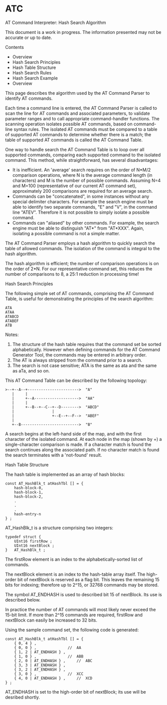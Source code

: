 # ATC

AT Command Interpreter:
Hash Search Algorithm

This document is a work in progress. The information presented may not be accurate or up to date.

Contents

* Overview	
* Hash Search Principles 
* Hash Table Structure 
* Hash Search Rules 
* Hash Search Example 
* Overview

This page describes the algorithm used by the AT Command Parser to identify AT commands.

Each time a command line is entered, the AT Command Parser is called to scan the line for AT commands and associated parameters, to validate parameter ranges and to call appropriate command-handler functions. The scanning operation isolates possible AT commands, based on command-line syntax rules. The isolated AT commands must be compared to a table of supported AT commands to determine whether there is a match; the table of supported AT commands is called the AT Command Table.

One way to handle search the AT Command Table is to loop over all supported commands, comparing each supported command to the isolated command. This method, while straightforward, has several disadvantages:

* It is inefficient. An 'average' search requires on the order of N*M/2 comparison operations, where N is the average command length (in characters) and M is the number of possible commands. Assuming N=4 and M=100 (representative of our current AT command set), approximately 200 comparisons are required for an average search.
* Commands can be "concatenated", in some instances without any special delimiter characters. For example the search engine must be able to identify two separate commands, "E" and "V", in the command line "ATEV". Therefore it is not possible to simply isolate a possible command.
* Commands can "aliased" by other commands. For example, the search engine must be able to distinguish "AT*" from "AT*XXX". Again, isolating a possible command is not a simple matter.

The AT Command Parser employs a hash algorithm to quickly search the table of allowed commands. The isolation of the command is integral to the hash algorithm.

The hash algorithm is efficient; the number of comparison operations is on the order of 2*N. For our representative command set, this reduces the number of comparisons to 8, a 25:1 reduction in processing time!

Hash Search Principles

The following simple set of AT commands, comprising the AT Command Table, is useful for demonstrating the principles of the search algorithm:


    ATA
    ATAA
    ATABCD
    ATABEF
    ATB

Notes:

1. The structure of the hash table requires that the command set be sorted alphabetically. However when defining commands for the AT Command Generator Tool, the commands may be entered in arbitrary order.
2. The AT is always stripped from the command prior to a search.
3. The search is not case sensitive; ATA is the same as ata and the same as aTa, and so on.

This AT Command Table can be described by the following topology:


    >--+--A--+----------------------->  "A"
       |     |                  
       |     +--A-------------------->  "AA"
       |     |                
       |     +--B--+--C--+--D-------->  "ABCD"
       |                 |
       |                 +--E--+--F-->  "ABEF"
       |
       +--B-------------------------->  "B"

A search begins at the left-hand side of the map, and with the first character of the isolated command. At each node in the map (shown by +) a single-character comparison is made. If a character match is found the search continues along the associated path. If no character match is found the search terminates with a 'not-found' result.

Hash Table Structure

The hash table is implemented as an array of hash blocks:


    const AT_HashBlk_t atHashTbl [] = {
        hash-block-0,
        hash-block-1,
        hash-block-2,
        .
        .
        .
        hash-entry-n
    } ;
    
AT_HashBlk_t is a structure comprising two integers:


    typedef struct {
        UInt16 firstRow ;
        UInt16 nextBlock ; 
    }   AT_HashBlk_t ;
    
The firstRow element is an index to the alphabetically-sorted list of commands.

The nextBlock element is an index to the hash-table array itself. The high-order bit of nextBlock is reserved as a flag bit. This leaves the remaining 15 bits for indexing; therefore up to 2^15, or 32768 commands may be stored.

The symbol AT_ENDHASH is used to described bit 15 of nextBlock. Its use is described below.

In practice the number of AT commands will most likely never exceed the 15-bit limit. If more than 2^15 commands are required, firstRow and nextBlock can easily be increased to 32 bits.

Using the sample command set, the following code is generated:


    const AT_HashBlk_t atHashTbl [] = {
    	{ 0, 4 } ,
    	{ 0, 0 } ,				//	AA
    	{ 1, 2 | AT_ENDHASH } ,
    	{ 1, 0 } ,				//	ABB
    	{ 2, 0 | AT_ENDHASH } ,		//	ABC
    	{ 3, 3 | AT_ENDHASH } ,
    	{ 3, 2 | AT_ENDHASH } ,
    	{ 3, 0 } ,				//	XCC
    	{ 4, 0 | AT_ENDHASH } ,		//	XCD
    } ;

AT_ENDHASH is set to the high-order bit of nextBlock; its use will be desribed shortly.
